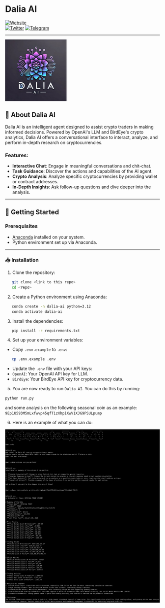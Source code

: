 # Dalia AI

[![Website](https://img.shields.io/badge/Website-Visit%20Now-blue)](https://dalia-ai-sol.github.io)  
[![Twitter](https://img.shields.io/badge/Twitter-Visit%20Now-blue)](https://x.com/Sol_Dalia_ai)
[![Telegram](https://img.shields.io/badge/Telegram-Join%20Community-blue)](https://t.me/daliaAIsol)

---

<img src="./dalia_ai_logo.jpg" alt="Dalia AI Logo" width="200"/>

## 📖 About Dalia AI

Dalia AI is an intelligent agent designed to assist crypto traders in making informed decisions. Powered by OpenAI's LLM and BirdEye's crypto analytics, Dalia AI offers a conversational interface to interact, analyze, and perform in-depth research on cryptocurrencies.  

### Features:
- **Interactive Chat**: Engage in meaningful conversations and chit-chat.
- **Task Guidance**: Discover the actions and capabilities of the AI agent.
- **Crypto Analysis**: Analyze specific cryptocurrencies by providing wallet or contract addresses.
- **In-Depth Insights**: Ask follow-up questions and dive deeper into the analysis.

---

## 🚀 Getting Started

### Prerequisites
- [Anaconda](https://www.anaconda.com/) installed on your system.
- Python environment set up via Anaconda.

---

### 📥 Installation

1. Clone the repository:
```bash
   git clone <link to this repo>
   cd <repo>
```


2. Create a Python environment using Anaconda:
```bash
   conda create -n dalia-ai python=3.12
   conda activate dalia-ai
```

3. Install the dependencies:
```bash
   pip install -r requirements.txt
```
4. Set up your environment variables:
* Copy `.env.example` to `.env`:
```bash
   cp .env.example .env
```
* Update the `.env` file with your API keys:
 * `OpenAI`: Your OpenAI API key for LLM.
 * `BirdEye`: Your BirdEye API key for cryptocurrency data.

 5. You are now ready to run `Dalia AI`. You can do this by running:
 ```bash
python run.py
 ```
 and some analysis on the following seasonal coin as an example: `9Ep1U593M5mLxfwvp45qfT1zXhpiXwV1XJG9PSULpump`

 6. Here is an example of what you can do:
 <img src="./dalia_ai_example.png" alt="Dalia AI Logo" width="800"/>
